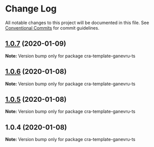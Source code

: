 # Change Log

All notable changes to this project will be documented in this file.
See [Conventional Commits](https://conventionalcommits.org) for commit guidelines.

## [1.0.7](https://github.com/Ganevru/cra-templates/compare/cra-template-ganevru-ts@1.0.6...cra-template-ganevru-ts@1.0.7) (2020-01-09)

**Note:** Version bump only for package cra-template-ganevru-ts





## [1.0.6](https://github.com/Ganevru/cra-templates/compare/cra-template-ganevru-ts@1.0.5...cra-template-ganevru-ts@1.0.6) (2020-01-08)

**Note:** Version bump only for package cra-template-ganevru-ts





## [1.0.5](https://github.com/Ganevru/cra-templates/compare/cra-template-ganevru-ts@1.0.4...cra-template-ganevru-ts@1.0.5) (2020-01-08)

**Note:** Version bump only for package cra-template-ganevru-ts





## 1.0.4 (2020-01-08)

**Note:** Version bump only for package cra-template-ganevru-ts
